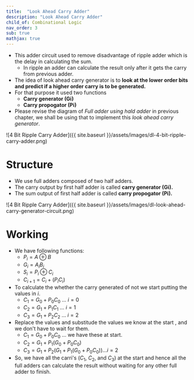 ```yaml
---
title:  "Look Ahead Carry Adder"
description: "Look Ahead Carry Adder"
child_of: Combinational Logic
nav_order: 3
sub: true
mathjax: true
---
```


- This adder circuit used to remove disadvantage of ripple adder which is the delay in calculating the sum.
    - In ripple an adder can calculate the result only after it gets the carry from previous adder.
- The idea of look ahead carry generator is to **look at the lower order bits and predict if a higher order carry is to be generated.**
- For that purpose it used two functions
    - **Carry generator (Gi)**
    - **Carry propogator (Pi)**
- Please revise the diagram of *Full adder using hald adder* in previous chapter, we shall be using that to implement this *look ahead carry generator*.

![4 Bit Ripple Carry Adder]({{ site.baseurl }}/assets/images/dl-4-bit-ripple-carry-adder.png)

# Structure

- We use full adders composed of two half adders.
- The carry output by first half adder is called **carry generator (Gi).**
- The sum output of first half adder is called **carry propogator (Pi).**

![4 Bit Ripple Carry Adder]({{ site.baseurl }}/assets/images/dl-look-ahead-carry-generator-circuit.png)

# Working

- We have following functions:
    - $P_i = A ⊕ B$
    - $G_i = A_i B_i$
    - $S_i = P_i ⊕ C_i$
    - $C_{i+1} = C_i + (P_i C_i)$
- To calculate the whether the carry generated of not we start putting the values in $i$.
    - $C_1 = G_0 + P_0 C_0$ ... $i=0$
    - $C_2 = G_1 + P_1 C_1$ ... $i=1$
    - $C_3 = G_1 + P_2 C_2$ ... $i=2$
- Replace the values and substitude the values we know at the start , and we don't have to wait for them.
    - $C_1 = G_0 + P_0 C_0$ ... we have these at start.
    - $C_2 = G_1 + P_1 (G_0 + P_0 C_0)$
    - $C_3 = G_1 + P_2 (G_1 + P_1 (G_0 + P_0 C_0)) ... i=2$    
- So, we have all the carri's ($C_1$, $C_2$, and $C_3$) at the start and hence all the full adders can calculate the result without waiting for any other full adder to finish.
